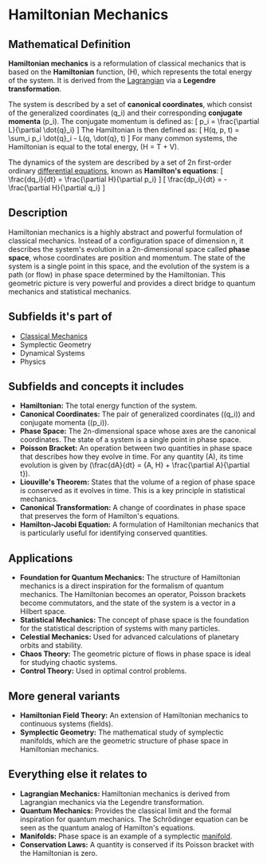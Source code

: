 # Hamiltonian Mechanics

## Mathematical Definition

**Hamiltonian mechanics** is a reformulation of classical mechanics that is based on the **Hamiltonian** function, \(H\), which represents the total energy of the system. It is derived from the [Lagrangian](./Lagrangian_Mechanics.md) via a **Legendre transformation**.

The system is described by a set of **canonical coordinates**, which consist of the generalized coordinates \(q_i\) and their corresponding **conjugate momenta** \(p_i\).
The conjugate momentum is defined as:
\[ p_i = \frac{\partial L}{\partial \dot{q}_i} \]
The Hamiltonian is then defined as:
\[ H(q, p, t) = \sum_i p_i \dot{q}_i - L(q, \dot{q}, t) \]
For many common systems, the Hamiltonian is equal to the total energy, \(H = T + V\).

The dynamics of the system are described by a set of 2n first-order ordinary [differential equations](../../../08_Applied_Mathematics/00_Differential_Equations/Differential_Equation.md), known as **Hamilton's equations**:
\[ \frac{dq_i}{dt} = \frac{\partial H}{\partial p_i} \]
\[ \frac{dp_i}{dt} = -\frac{\partial H}{\partial q_i} \]

## Description

Hamiltonian mechanics is a highly abstract and powerful formulation of classical mechanics. Instead of a configuration space of dimension n, it describes the system's evolution in a 2n-dimensional space called **phase space**, whose coordinates are position and momentum. The state of the system is a single point in this space, and the evolution of the system is a path (or flow) in phase space determined by the Hamiltonian. This geometric picture is very powerful and provides a direct bridge to quantum mechanics and statistical mechanics.

## Subfields it's part of

*   [Classical Mechanics](./)
*   Symplectic Geometry
*   Dynamical Systems
*   Physics

## Subfields and concepts it includes

*   **Hamiltonian:** The total energy function of the system.
*   **Canonical Coordinates:** The pair of generalized coordinates (\(q_i\)) and conjugate momenta (\(p_i\)).
*   **Phase Space:** The 2n-dimensional space whose axes are the canonical coordinates. The state of a system is a single point in phase space.
*   **Poisson Bracket:** An operation between two quantities in phase space that describes how they evolve in time. For any quantity \(A\), its time evolution is given by \(\frac{dA}{dt} = \{A, H\} + \frac{\partial A}{\partial t}\).
*   **Liouville's Theorem:** States that the volume of a region of phase space is conserved as it evolves in time. This is a key principle in statistical mechanics.
*   **Canonical Transformation:** A change of coordinates in phase space that preserves the form of Hamilton's equations.
*   **Hamilton-Jacobi Equation:** A formulation of Hamiltonian mechanics that is particularly useful for identifying conserved quantities.

## Applications

*   **Foundation for Quantum Mechanics:** The structure of Hamiltonian mechanics is a direct inspiration for the formalism of quantum mechanics. The Hamiltonian becomes an operator, Poisson brackets become commutators, and the state of the system is a vector in a Hilbert space.
*   **Statistical Mechanics:** The concept of phase space is the foundation for the statistical description of systems with many particles.
*   **Celestial Mechanics:** Used for advanced calculations of planetary orbits and stability.
*   **Chaos Theory:** The geometric picture of flows in phase space is ideal for studying chaotic systems.
*   **Control Theory:** Used in optimal control problems.

## More general variants

*   **Hamiltonian Field Theory:** An extension of Hamiltonian mechanics to continuous systems (fields).
*   **Symplectic Geometry:** The mathematical study of symplectic manifolds, which are the geometric structure of phase space in Hamiltonian mechanics.

## Everything else it relates to

*   **Lagrangian Mechanics:** Hamiltonian mechanics is derived from Lagrangian mechanics via the Legendre transformation.
*   **Quantum Mechanics:** Provides the classical limit and the formal inspiration for quantum mechanics. The Schrödinger equation can be seen as the quantum analog of Hamilton's equations.
*   **Manifolds:** Phase space is an example of a symplectic [manifold](../../../03_Geometry/01_Differential_Geometry/Manifold.md).
*   **Conservation Laws:** A quantity is conserved if its Poisson bracket with the Hamiltonian is zero.
